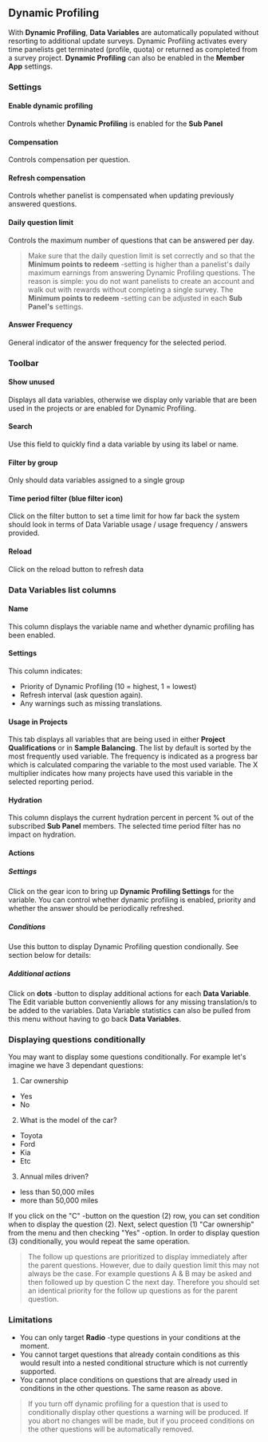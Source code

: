 ## Dynamic Profiling

With **Dynamic Profiling**, **Data Variables** are automatically populated without resorting to additional update surveys. Dynamic Profiling activates every time panelists get terminated (profile, quota) or returned as completed from a survey project. **Dynamic Profiling** can also be enabled in the **Member App** settings.

### Settings

#### Enable dynamic profiling
Controls whether **Dynamic Profiling** is enabled for the **Sub Panel**

#### Compensation
Controls compensation per question.

#### Refresh compensation
Controls whether panelist is compensated when updating previously answered questions.

#### Daily question limit
Controls the maximum number of questions that can be answered per day.

> Make sure that the daily question limit is set correctly and so that the **Minimum points to redeem** -setting is higher than a panelist's daily maximum earnings from answering Dynamic Profiling questions. The reason is simple: you do not want panelists to create an account and walk out with rewards without completing a single survey. The **Minimum points to redeem** -setting can be adjusted in each **Sub Panel's** settings.

#### Answer Frequency
General indicator of the answer frequency for the selected period.

### Toolbar

#### Show unused
Displays all data variables, otherwise we display only variable that are been used in the projects or are enabled for Dynamic Profiling. 

#### Search
Use this field to quickly find a data variable by using its label or name.

#### Filter by group
Only should data variables assigned to a single group

#### Time period filter (blue filter icon)
Click on the filter button to set a time limit for how far back the system should look in terms of Data Variable usage / usage frequency / answers provided.

#### Reload
Click on the reload button to refresh data

### Data Variables list columns

#### Name
This column displays the variable name and whether dynamic profiling has been enabled.

#### Settings
This column indicates:
- Priority of Dynamic Profiling (10 = highest, 1 = lowest)
- Refresh interval (ask question again).
- Any warnings such as missing translations.

#### Usage in Projects
This tab displays all variables that are being used in either **Project Qualifications** or in **Sample Balancing**. The list by default is sorted by the most frequently used variable. The frequency is indicated as a progress bar which is calculated comparing the variable to the most used variable. The X multiplier indicates how many projects have used this variable in the selected reporting period.

#### Hydration
This column displays the current hydration percent in percent % out of the subscribed **Sub Panel** members. The selected time period filter has no impact on hydration.

#### Actions

##### Settings
Click on the gear icon to bring up **Dynamic Profiling Settings** for the variable. You can control whether dynamic profiling is enabled, priority and whether the answer should be periodically refreshed.

##### Conditions
Use this button to display Dynamic Profiling question condionally. See section below for details:

##### Additional actions
Click on **dots** -button to display additional actions for each **Data Variable**. The Edit variable button conveniently allows for any missing translation/s to be added to the variables. Data Variable statistics can also be pulled from this menu without having to go back **Data Variables**.

### Displaying questions conditionally
You may want to display some questions conditionally. For example let's imagine we have 3 dependant questions:

1) Car ownership
- Yes
- No

2) What is the model of the car?
- Toyota
- Ford
- Kia
- Etc

3) Annual miles driven?
- less than 50,000 miles
- more than 50,000 miles

If you click on the "C" -button on the question (2) row, you can set condition when to display the question (2). Next, select question (1) "Car ownership" from the menu and then checking "Yes" -option. In order to display question (3) conditionally, you would repeat the same operation.

> The follow up questions are prioritized to display immediately after the parent questions. However, due to daily question limit this may not always be the case. For example questions A & B may be asked and then followed up by question C the next day. Therefore you should set an identical priority for the follow up questions as for the parent question.

### Limitations
- You can only target **Radio** -type questions in your conditions at the moment.
- You cannot target questions that already contain conditions as this would result into a nested conditional structure which is not currently supported.
- You cannot place conditions on questions that are already used in conditions in the other questions. The same reason as above.

> If you turn off dynamic profiling for a question that is used to conditionally display other questions a warning will be produced. If you abort no changes will be made, but if you proceed conditions on the other questions will be automatically removed.
